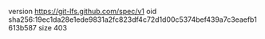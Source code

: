 version https://git-lfs.github.com/spec/v1
oid sha256:19ec1da28e1ede9831a2fc823df4c72d1d00c5374bef439a7c3eaefb1613b587
size 403
